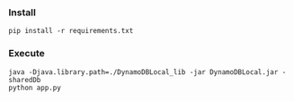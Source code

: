 ### Install
    pip install -r requirements.txt

### Execute
    java -Djava.library.path=./DynamoDBLocal_lib -jar DynamoDBLocal.jar -sharedDb
    python app.py


